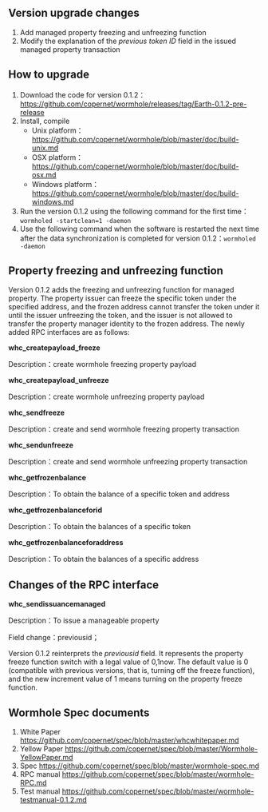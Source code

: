 ## Version upgrade changes

1. Add managed property freezing and unfreezing function
2. Modify the explanation of the *previous token ID* field in the issued managed property transaction

## How to upgrade

1. Download the code for version 0.1.2：https://github.com/copernet/wormhole/releases/tag/Earth-0.1.2-pre-release
2. Install, compile
   - Unix platform：https://github.com/copernet/wormhole/blob/master/doc/build-unix.md
   - OSX platform：https://github.com/copernet/wormhole/blob/master/doc/build-osx.md
   - Windows platform：https://github.com/copernet/wormhole/blob/master/doc/build-windows.md
3. Run the version 0.1.2 using the following command for the first time：`wormholed -startclean=1 -daemon`
4. Use the following command when the software is restarted the next time after the data synchronization is completed for version 0.1.2：`wormholed -daemon`

## Property freezing and unfreezing function

Version 0.1.2 adds the freezing and unfreezing function for managed property. The property issuer can freeze the specific token under the specified address, and the frozen address cannot transfer the token under it until the issuer unfreezing the token, and the issuer is not allowed to transfer the property manager identity to the frozen address. The newly added RPC interfaces are as follows:

**whc_createpayload_freeze**

Description：create wormhole freezing property payload

**whc_createpayload_unfreeze**

Description：create wormhole unfreezing property payload

**whc_sendfreeze**

Description：create and send wormhole freezing property transaction

**whc_sendunfreeze**

Description：create and send wormhole unfreezing property transaction

**whc_getfrozenbalance**

Description：To obtain the balance of a specific token and address

**whc_getfrozenbalanceforid**

Description：To obtain the balances of a specific token

**whc_getfrozenbalanceforaddress**

Description：To obtain the balances of a specific address

## Changes of the RPC interface

**whc_sendissuancemanaged**

Description：To issue a manageable property

Field change：previousid；

Version 0.1.2 reinterprets the *previousid* field. It represents the property freeze function switch with a legal value of 0,1now. The default value is 0 (compatible with previous versions, that is, turning off the freeze function), and the new increment value of 1 means turning on the property freeze function.

## Wormhole Spec documents

1. White Paper     https://github.com/copernet/spec/blob/master/whcwhitepaper.md
2. Yellow Paper     https://github.com/copernet/spec/blob/master/Wormhole-YellowPaper.md
3. Spec       https://github.com/copernet/spec/blob/master/wormhole-spec.md
4. RPC manual    https://github.com/copernet/spec/blob/master/wormhole-RPC.md
5. Test manual   https://github.com/copernet/spec/blob/master/wormhole-testmanual-0.1.2.md

